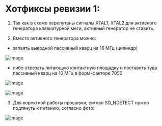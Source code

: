 # Хотфиксы ревизии 1:

1) Так как в схеме перепутаны сигналы XTAL1, XTAL2 для активного генератора клавиатурной меги, 
активный генератор не ставить.

2) Вместо активного генератора можно: 

- запаять выводной пассивный кварц на 16 МГц (цилиндр)

![image](https://github.com/andykarpov/buryak-pi-2020/raw/master/docs/photos/hotfixes-rev1/passive_16mhz_crystal_cylinder.jpg)

- либо отрезать питающую контактную площадку и поставить туда пассивный кварц на 16 МГц в форм-факторе 7050

![image](https://github.com/andykarpov/buryak-pi-2020/raw/master/docs/photos/hotfixes-rev1/mod_for_7050_passive_crystal.jpg)

![image](https://github.com/andykarpov/buryak-pi-2020/raw/master/docs/photos/hotfixes-rev1/passive_16mhz_crystal_7050.jpg)

3) Для коректной работы прошивки, сигнал SD_NDETECT нужно подтянуть к питанию, согласно фото:

![image](https://github.com/andykarpov/buryak-pi-2020/raw/master/docs/photos/hotfixes-rev1/sd_ndetect_pullup.jpg)


